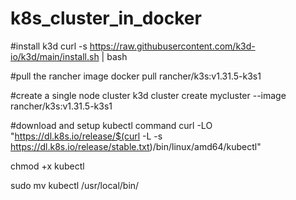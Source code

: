 # k8s_cluster_in_docker

#install k3d
curl -s https://raw.githubusercontent.com/k3d-io/k3d/main/install.sh | bash

#pull the rancher image
docker pull rancher/k3s:v1.31.5-k3s1

#create a single node cluster
k3d cluster create mycluster --image rancher/k3s:v1.31.5-k3s1

#download and setup kubectl command
curl -LO "https://dl.k8s.io/release/$(curl -L -s https://dl.k8s.io/release/stable.txt)/bin/linux/amd64/kubectl"

chmod +x kubectl

sudo mv kubectl /usr/local/bin/


